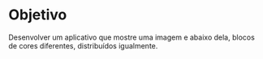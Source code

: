# Objetivo

Desenvolver um aplicativo que mostre uma imagem e abaixo dela, blocos de cores diferentes, distribuídos igualmente.

